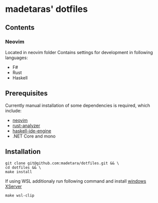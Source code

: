 # madetaras' dotfiles

## Contents

### Neovim

Located in neovim folder
Contains settings for development in following languages:

- F#
- Rust
- Haskell

## Prerequisites

Currently manual installation of some dependencies is required, which include:

- [neovim](https://github.com/neovim/neovim)
- [rust-analyzer](https://github.com/rust-analyzer/rust-analyzer)
- [haskell-ide-engine](https://github.com/haskell/haskell-ide-engine)
- .NET Core and mono

## Installation

```shell
git clone git@github.com:madetara/dotfiles.git && \
cd dotfiles && \
make install
```

If using WSL additionaly run following command and install [windows XServer](https://sourceforge.net/projects/vcxsrv/)
```shell
make wsl-clip
```
